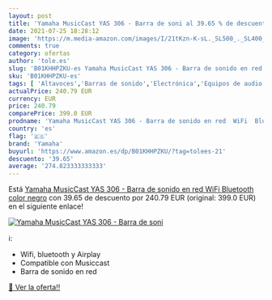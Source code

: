 ```yaml
---
layout: post
title: 'Yamaha MusicCast YAS 306 - Barra de soni al 39.65 % de descuento'
date: 2021-07-25 18:28:12
image: 'https://m.media-amazon.com/images/I/21tKzn-K-sL._SL500_._SL400_.jpg'
comments: true
category: ofertas
author: 'tole.es'
slug: 'B01KHHPZKU-es Yamaha MusicCast YAS 306 - Barra de sonido en red WiFi...'
sku: 'B01KHHPZKU-es'
tags: [ 'Altavoces','Barras de sonido','Electrónica','Equipos de audio y Hi-Fi','bluetooth','wifi','yamaha', ]
actualPrice: 240.79 EUR
currency: EUR
price: 240.79
comparePrice: 399.0 EUR
prodname: 'Yamaha MusicCast YAS 306 - Barra de sonido en red  WiFi  Bluetooth  color negro'
country: 'es'
flag: '🇪🇸'
brand: 'Yamaha'
buyurl: 'https://www.amazon.es/dp/B01KHHPZKU/?tag=tolees-21'
descuento: '39.65'
average: '274.823333333333'
---
```


Está [Yamaha MusicCast YAS 306 - Barra de sonido en red  WiFi  Bluetooth  color negro](https://www.amazon.es/dp/B01KHHPZKU/?tag=tolees-21) con 39.65 de descuento por 240.79 EUR (original: 399.0 EUR) en el siguiente enlace!

[![Yamaha MusicCast YAS 306 - Barra de soni](https://m.media-amazon.com/images/I/21tKzn-K-sL._SL500_._SL400_.jpg)](https://www.amazon.es/dp/B01KHHPZKU/?tag=tolees-21)

ℹ️:

- Wifi, bluetooth y Airplay
- Compatible con Musiccast
- Barra de sonido en red

[🛒 Ver la oferta!!](https://www.amazon.es/dp/B01KHHPZKU/?tag=tolees-21)
